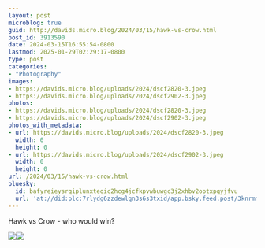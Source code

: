 ```yaml
---
layout: post
microblog: true
guid: http://davids.micro.blog/2024/03/15/hawk-vs-crow.html
post_id: 3913590
date: 2024-03-15T16:55:54-0800
lastmod: 2025-01-29T02:29:17-0800
type: post
categories:
- "Photography"
images:
- https://davids.micro.blog/uploads/2024/dscf2820-3.jpeg
- https://davids.micro.blog/uploads/2024/dscf2902-3.jpeg
photos:
- https://davids.micro.blog/uploads/2024/dscf2820-3.jpeg
- https://davids.micro.blog/uploads/2024/dscf2902-3.jpeg
photos_with_metadata:
- url: https://davids.micro.blog/uploads/2024/dscf2820-3.jpeg
  width: 0
  height: 0
- url: https://davids.micro.blog/uploads/2024/dscf2902-3.jpeg
  width: 0
  height: 0
url: /2024/03/15/hawk-vs-crow.html
bluesky:
  id: bafyreieysrqiplunxteqic2hcg4jcfkpvwbuwgc3j2xhbv2optxpqyjfvu
  url: 'at://did:plc:7rlydg6zzdewlgn3s6s3txid/app.bsky.feed.post/3knrmfcjtlt2z'
---
```

Hawk vs Crow - who would win?

![](https://davids.micro.blog/uploads/2024/dscf2820-3.jpeg)![](https://davids.micro.blog/uploads/2024/dscf2902-3.jpeg)


